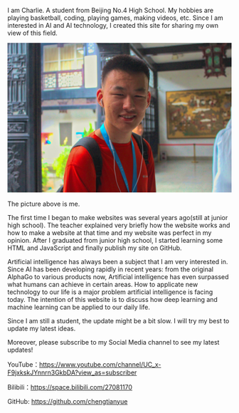 I am Charlie. A student from Beijing No.4 High School. My hobbies are playing basketball, coding, playing games, making videos, etc. Since I am interested in AI and AI technology, I created this site for sharing my own view of this field.

<img src="img/me.jpg" alt="me" style="zoom:50%;" />

The picture above is me.

The first time I began to make websites was several years ago(still at junior high school). The teacher explained very briefly how the website works and how to make a website at that time and my website was perfect in my opinion. After I graduated from junior high school, I started learning some HTML and JavaScript and finally publish my site on GitHub.

Artificial intelligence has always been a subject that I am very interested in. Since AI has been developing rapidly in recent years: from the original AlphaGo to various products now, Artificial intelligence has even surpassed what humans can achieve in certain areas. How to applicate new technology to our life is a major problem artificial intelligence is facing today. The intention of this website is to discuss how deep learning and machine learning can be applied to our daily life.

Since I am still a student, the update might be a bit slow. I will try my best to update my latest ideas.

Moreover, please subscribe to my Social Media channel to see my latest updates!

YouTube：https://www.youtube.com/channel/UC_x-F9jxkskJYnnrn3GkbDA?view_as=subscriber

Bilibili：https://space.bilibili.com/27081170

GitHub: https://github.com/chengtianyue